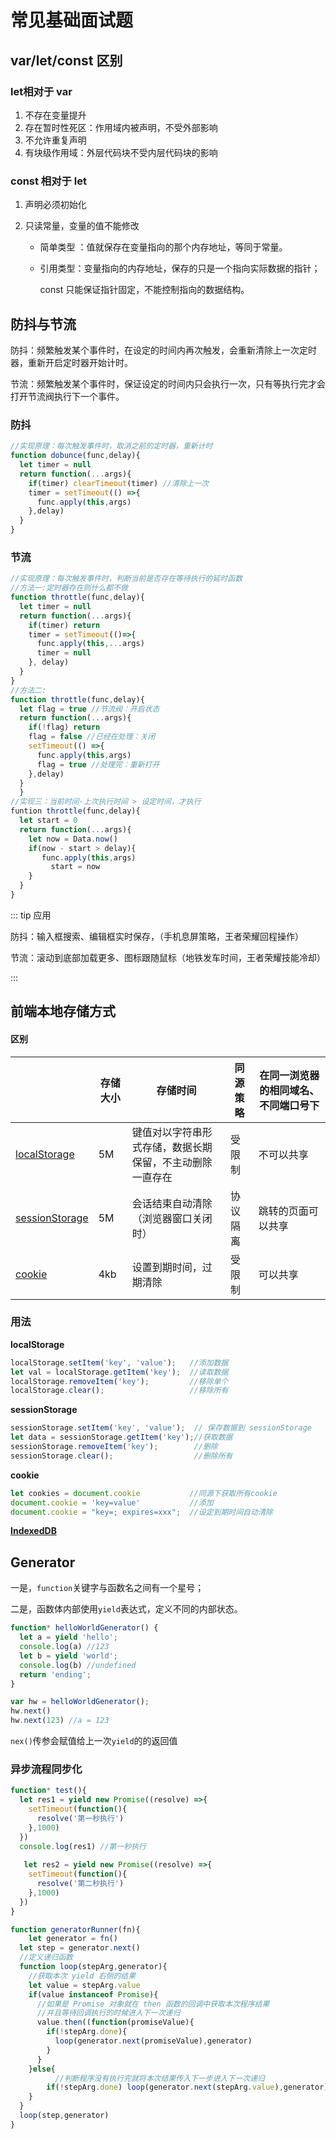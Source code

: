 # 常见基础面试题
## var/let/const 区别

### let相对于 var

1. 不存在变量提升
2. 存在暂时性死区：作用域内被声明，不受外部影响
3. 不允许重复声明
4. 有块级作用域：外层代码块不受内层代码块的影响

### const 相对于 let

1. 声明必须初始化

2. 只读常量，变量的值不能修改

   - 简单类型 ：值就保存在变量指向的那个内存地址，等同于常量。

   - 引用类型：变量指向的内存地址，保存的只是一个指向实际数据的指针；

      const 只能保证指针固定，不能控制指向的数据结构。


## 防抖与节流

防抖：频繁触发某个事件时，在设定的时间内再次触发，会重新清除上一次定时器，重新开启定时器开始计时。

节流：频繁触发某个事件时，保证设定的时间内只会执行一次，只有等执行完才会打开节流阀执行下一个事件。

### 防抖

```js
//实现原理：每次触发事件时，取消之前的定时器，重新计时
function dobunce(func,delay){
  let timer = null
  return function(...args){
    if(timer) clearTimeout(timer) //清除上一次
    timer = setTimeout(() =>{
      func.apply(this,args)
    },delay)
  }
}
```



### 节流

```js
//实现原理：每次触发事件时，判断当前是否存在等待执行的延时函数
//方法一:定时器存在则什么都不做
function throttle(func,delay){
  let timer = null
  return function(...args){
    if(timer) return 
    timer = setTimeout(()=>{
      func.apply(this,...args)
      timer = null
    }, delay)
  }
}
//方法二:
function throttle(func,delay){
  let flag = true //节流阀：开启状态
  return function(...args){
    if(!flag) return 
    flag = false //已经在处理：关闭
    setTimeout(() =>{
      func.apply(this,args)
      flag = true //处理完：重新打开
    },delay)
  }
  }
//实现三：当前时间-上次执行时间 > 设定时间，才执行
funtion throttle(func,delay){
  let start = 0
  return function(...args){
    let now = Data.now()
    if(now - start > delay){
       func.apply(this,args)
   		 start = now
    }
  }
}
```



::: tip 应用

​	防抖：输入框搜索、编辑框实时保存，（手机息屏策略，王者荣耀回程操作）

​	节流：滚动到底部加载更多、图标跟随鼠标（地铁发车时间，王者荣耀技能冷却）

:::



## 前端本地存储方式

#### 区别

|                                                              | 存储大小 | 存储时间                                                 | 同源策略 | 在同一浏览器的相同域名、不同端口号下 |
| ------------------------------------------------------------ | -------- | -------------------------------------------------------- | -------- | ------------------------------------ |
| [localStorage](https://developer.mozilla.org/zh-CN/docs/Web/API/Window/localStorage) | 5M       | 键值对以字符串形式存储，数据长期保留，不主动删除一直存在 | 受限制   | 不可以共享                           |
| [sessionStorage](https://developer.mozilla.org/zh-CN/docs/Web/API/Window/sessionStorage) | 5M       | 会话结束自动清除（浏览器窗口关闭时）                     | 协议隔离 | 跳转的页面可以共享                   |
| [cookie](https://developer.mozilla.org/zh-CN/docs/Web/API/Document/cookie) | 4kb      | 设置到期时间，过期清除                                   | 受限制   | 可以共享                             |

### 用法

**localStorage**

```js
localStorage.setItem('key', 'value');   //添加数据
let val = localStorage.getItem('key');  //读取数据
localStorage.removeItem('key');         //移除单个
localStorage.clear();                   //移除所有
```



**sessionStorage**

```js
sessionStorage.setItem('key', 'value');  // 保存数据到 sessionStorage
let data = sessionStorage.getItem('key');//获取数据
sessionStorage.removeItem('key');        //删除
sessionStorage.clear();                  //删除所有

```



**cookie**

```js
let cookies = document.cookie           //同源下获取所有cookie
document.cookie = 'key=value'           //添加
document.cookie = "key=; expires=xxx"; 	//设定到期时间自动清除
```

[**IndexedDB**](https://zhuanlan.zhihu.com/p/95076534)

## Generator

一是，`function`关键字与函数名之间有一个星号；

二是，函数体内部使用`yield`表达式，定义不同的内部状态。

```js
function* helloWorldGenerator() {
  let a = yield 'hello';
  console.log(a) //123
  let b = yield 'world';
  console.log(b) //undefined
  return 'ending';
}

var hw = helloWorldGenerator();
hw.next()
hw.next(123) //a = 123
```

`nex()`传参会赋值给上一次`yield`的的返回值

### 异步流程同步化

```js
function* test(){
  let res1 = yield new Promise((resolve) =>{
    setTimeout(function(){
      resolve('第一秒执行')
    },1000)
  })
  console.log(res1) //第一秒执行
  
   let res2 = yield new Promise((resolve) =>{
    setTimeout(function(){
      resolve('第二秒执行')
    },1000)
  })
}

function generatorRunner(fn){
	let generator = fn()
  let step = generator.next()
  //定义递归函数
  function loop(stepArg,generator){
    //获取本次 yield 右侧的结果
    let value = stepArg.value
    if(value instanceof Promise){
      //如果是 Promise 对象就在 then 函数的回调中获取本次程序结果
      //并且等待回调执行的时候进入下一次递归
      value.then((function(promiseValue){
        if(!stepArg.done){
          loop(generator.next(promiseValue),generator)
        }
      }
    }else{
          //判断程序没有执行完就将本次结果传入下一步进入下一次递归
  		if(!stepArg.done) loop(generator.next(stepArg.value),generator)
 	}
  }
  loop(step,generator)
}
```





















